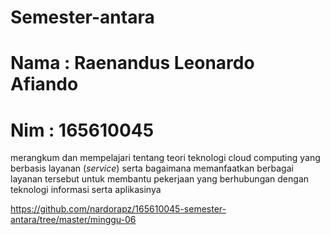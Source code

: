# Semester-antara
# Nama : Raenandus Leonardo Afiando
# Nim    : 165610045

merangkum dan mempelajari tentang teori teknologi cloud computing yang berbasis layanan
(*service*) serta bagaimana memanfaatkan berbagai layanan tersebut untuk membantu pekerjaan yang
berhubungan dengan teknologi informasi serta aplikasinya

https://github.com/nardorapz/165610045-semester-antara/tree/master/minggu-06
